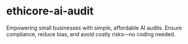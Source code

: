 # ethicore-ai-audit
Empowering small businesses with simple, affordable AI audits. Ensure compliance, reduce bias, and avoid costly risks—no coding needed.
